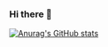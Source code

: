 ### Hi there 👋

[![Anurag's GitHub stats](https://github-readme-stats.vercel.app/api?username=chen929104)](https://github.com/anuraghazra/github-readme-stats)

<!--
**chen929104/chen929104** is a ✨ _special_ ✨ repository because its `README.md` (this file) appears on your GitHub profile.

Here are some ideas to get you started:

- 🔭 I’m currently working on ...
- 🌱 I’m currently learning ...
- 👯 I’m looking to collaborate on ...
- 🤔 I’m looking for help with ...
- 💬 Ask me about ...
- 📫 How to reach me: ...
- 😄 Pronouns: ...
- ⚡ Fun fact: ...
-->
